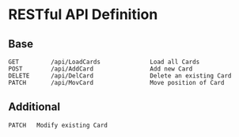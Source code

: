 # RESTful API Definition

## Base

```
GET         /api/LoadCards              Load all Cards
POST        /api/AddCard                Add new Card
DELETE      /api/DelCard                Delete an existing Card
PATCH       /api/MovCard                Move position of Card

```

## Additional

```
PATCH   Modify existing Card
```
